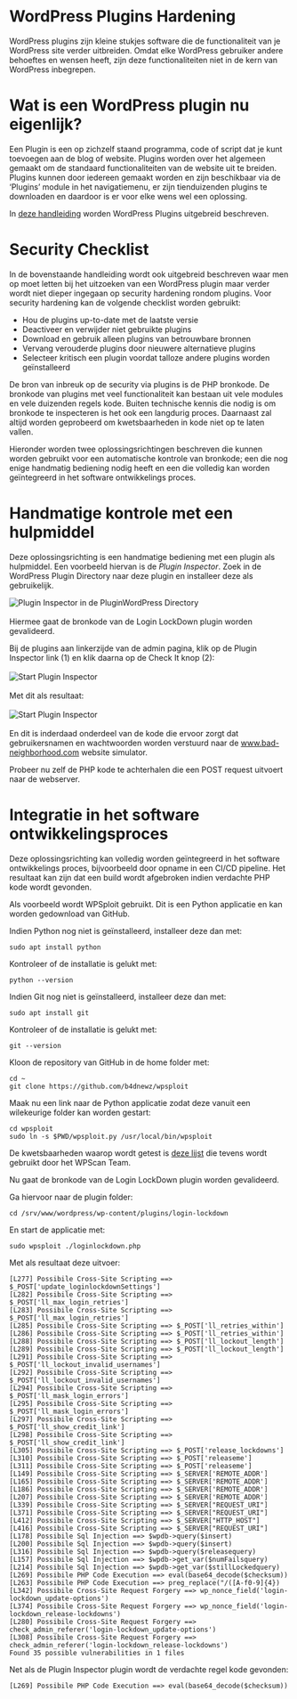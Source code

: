 # WordPress Plugins Hardening

WordPress plugins zijn kleine stukjes software die de functionaliteit van je WordPress site verder uitbreiden. Omdat elke WordPress gebruiker andere behoeftes en wensen heeft, zijn deze functionaliteiten niet in de kern van WordPress inbegrepen.

# Wat is een WordPress plugin nu eigenlijk?

Een Plugin is een op zichzelf staand programma, code of script dat je kunt toevoegen aan de blog of website. Plugins worden over het algemeen gemaakt om de standaard functionaliteiten van de website uit te breiden. Plugins kunnen door iedereen gemaakt worden en zijn beschikbaar via de ‘Plugins’ module in het navigatiemenu, er zijn tienduizenden plugins te downloaden en daardoor is er voor elke wens wel een oplossing.

In [deze handleiding](https://www.wphandleiding.nl/wordpress-kennisbank/wordpress-plugins/wat-een-wordpress-plugin/) worden WordPress Plugins uitgebreid beschreven.

# Security Checklist

In de bovenstaande handleiding wordt ook uitgebreid beschreven waar men op moet letten bij het uitzoeken van een WordPress plugin maar verder wordt niet dieper ingegaan op security hardening rondom plugins. Voor security hardening kan de volgende checklist worden gebruikt:

* Hou de plugins up-to-date met de laatste versie
* Deactiveer en verwijder niet gebruikte plugins
* Download en gebruik alleen plugins van betrouwbare bronnen
* Vervang verouderde plugins door nieuwere alternatieve plugins
* Selecteer kritisch een plugin voordat talloze andere plugins worden geïnstalleerd

De bron van inbreuk op de security via plugins is de PHP bronkode. De bronkode van plugins met veel functionaliteit kan bestaan uit vele modules en vele duizenden regels kode. Buiten technische kennis die nodig is om bronkode te inspecteren is het ook een langdurig proces. Daarnaast zal altijd worden geprobeerd om kwetsbaarheden in kode niet op te laten vallen.

Hieronder worden twee oplossingsrichtingen beschreven die kunnen worden gebruikt voor een automatische kontrole van bronkode; een die nog enige handmatig bediening nodig heeft en een die volledig kan worden geïntegreerd in het software ontwikkelings proces.

# Handmatige kontrole met een hulpmiddel

Deze oplossingsrichting is een handmatige bediening met een plugin als hulpmiddel. Een voorbeeld hiervan is de _Plugin Inspector_. Zoek in de WordPress Plugin Directory naar deze plugin en installeer deze als gebruikelijk.

![Plugin Inspector in de PluginWordPress Directory](images/PluginInspectorPluginDirectory.PNG)
<br><br>
Hiermee gaat de bronkode van de Login LockDown plugin worden gevalideerd.

Bij de plugins aan linkerzijde van de admin pagina, klik op de Plugin Inspector link (1) en klik daarna op de Check It knop (2):
<br><br>
![Start Plugin Inspector](images/PluginInspectorStart.png)
<br><br>
Met dit als resultaat:
<br><br>
![Start Plugin Inspector](images/PluginInspectorResult.PNG)
<br><br>
En dit is inderdaad onderdeel van de kode die ervoor zorgt dat gebruikersnamen en wachtwoorden worden verstuurd naar de www.bad-neighborhood.com website simulator.

Probeer nu zelf de PHP kode te achterhalen die een POST request uitvoert naar de webserver.

# Integratie in het software ontwikkelingsproces

Deze oplossingsrichting kan volledig worden geïntegreerd in het software ontwikkelings proces, bijvoorbeeld door opname in een CI/CD pipeline. Het resultaat kan zijn dat een build wordt afgebroken indien verdachte PHP kode wordt gevonden.

Als voorbeeld wordt WPSploit gebruikt. Dit is een Python applicatie en kan worden gedownload van GitHub.

Indien Python nog niet is geïnstalleerd, installeer deze dan met:

    sudo apt install python

Kontroleer of de installatie is gelukt met:

    python --version

Indien Git nog niet is geïnstalleerd, installeer deze dan met:

    sudo apt install git

Kontroleer of de installatie is gelukt met:

    git --version

Kloon de repository van GitHub in de home folder met:

    cd ~
    git clone https://github.com/b4dnewz/wpsploit

Maak nu een link naar de Python applicatie zodat deze vanuit een wilekeurige folder kan worden gestart:

    cd wpsploit
    sudo ln -s $PWD/wpsploit.py /usr/local/bin/wpsploit

De kwetsbaarheden waarop wordt getest is [deze lijst](https://github.com/wpscanteam/wpscan/wiki/WordPress-Plugin-Security-Testing-Cheat-Sheet) die tevens wordt gebruikt door het WPScan Team.

Nu gaat de bronkode van de Login LockDown plugin worden gevalideerd.

Ga hiervoor naar de plugin folder:

    cd /srv/www/wordpress/wp-content/plugins/login-lockdown

En start de applicatie met:

    sudo wpsploit ./loginlockdown.php

Met als resultaat deze uitvoer:

    [L277] Possibile Cross-Site Scripting ==> $_POST['update_loginlockdownSettings']
    [L282] Possibile Cross-Site Scripting ==> $_POST['ll_max_login_retries']
    [L283] Possibile Cross-Site Scripting ==> $_POST['ll_max_login_retries']
    [L285] Possibile Cross-Site Scripting ==> $_POST['ll_retries_within']
    [L286] Possibile Cross-Site Scripting ==> $_POST['ll_retries_within']
    [L288] Possibile Cross-Site Scripting ==> $_POST['ll_lockout_length']
    [L289] Possibile Cross-Site Scripting ==> $_POST['ll_lockout_length']
    [L291] Possibile Cross-Site Scripting ==> $_POST['ll_lockout_invalid_usernames']
    [L292] Possibile Cross-Site Scripting ==> $_POST['ll_lockout_invalid_usernames']
    [L294] Possibile Cross-Site Scripting ==> $_POST['ll_mask_login_errors']
    [L295] Possibile Cross-Site Scripting ==> $_POST['ll_mask_login_errors']
    [L297] Possibile Cross-Site Scripting ==> $_POST['ll_show_credit_link']
    [L298] Possibile Cross-Site Scripting ==> $_POST['ll_show_credit_link']
    [L305] Possibile Cross-Site Scripting ==> $_POST['release_lockdowns']
    [L310] Possibile Cross-Site Scripting ==> $_POST['releaseme']
    [L311] Possibile Cross-Site Scripting ==> $_POST['releaseme']
    [L149] Possibile Cross-Site Scripting ==> $_SERVER['REMOTE_ADDR']
    [L165] Possibile Cross-Site Scripting ==> $_SERVER['REMOTE_ADDR']
    [L186] Possibile Cross-Site Scripting ==> $_SERVER['REMOTE_ADDR']
    [L207] Possibile Cross-Site Scripting ==> $_SERVER['REMOTE_ADDR']
    [L339] Possibile Cross-Site Scripting ==> $_SERVER["REQUEST_URI"]
    [L371] Possibile Cross-Site Scripting ==> $_SERVER["REQUEST_URI"]
    [L412] Possibile Cross-Site Scripting ==> $_SERVER["HTTP_HOST"]
    [L416] Possibile Cross-Site Scripting ==> $_SERVER["REQUEST_URI"]
    [L178] Possibile Sql Injection ==> $wpdb->query($insert)
    [L200] Possibile Sql Injection ==> $wpdb->query($insert)
    [L316] Possibile Sql Injection ==> $wpdb->query($releasequery)
    [L157] Possibile Sql Injection ==> $wpdb->get_var($numFailsquery)
    [L214] Possibile Sql Injection ==> $wpdb->get_var($stillLockedquery)
    [L269] Possibile PHP Code Execution ==> eval(base64_decode($checksum))
    [L263] Possibile PHP Code Execution ==> preg_replace("/([A-f0-9]{4})
    [L342] Possibile Cross-Site Request Forgery ==> wp_nonce_field('login-lockdown_update-options')
    [L374] Possibile Cross-Site Request Forgery ==> wp_nonce_field('login-lockdown_release-lockdowns')
    [L280] Possibile Cross-Site Request Forgery ==> check_admin_referer('login-lockdown_update-options')
    [L308] Possibile Cross-Site Request Forgery ==> check_admin_referer('login-lockdown_release-lockdowns')
    Found 35 possible vulnerabilities in 1 files

Net als de Plugin Inspector plugin wordt de verdachte regel kode gevonden:

    [L269] Possibile PHP Code Execution ==> eval(base64_decode($checksum))


